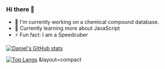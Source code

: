 ### Hi there 👋

- 🔭 I'm currently working on a chemical compound database.
- 🌱 Currently learning more about JavaScript
- ⚡ Fun fact: I am a Speedcuber

[![Daniel's GitHub stats](https://github-readme-stats.vercel.app/api?username=Daniboi737)](https://github.com/anuraghazra/github-readme-stats)

[![Top Langs](https://github-readme-stats.vercel.app/api/top-langs/?username=Daniboi737)](https://github.com/Daniboi737/github-readme-stats)
&layout=compact
